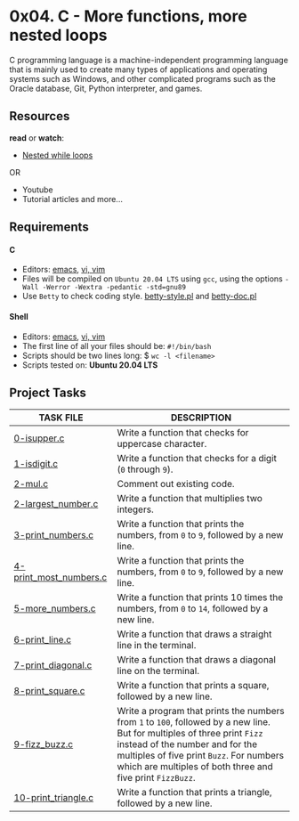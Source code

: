 
# 0x04. C - More functions, more nested loops

C programming language is a machine-independent programming language that is mainly used to create many types of applications and operating systems such as Windows, and other complicated programs such as the Oracle database, Git, Python interpreter, and games.

## Resources

__read__ or __watch__:

- [Nested while loops](https://intranet.alxswe.com/rltoken/Vg1zzzrxLhPh71405uggSg)

OR  

- Youtube 
- Tutorial articles and more...

## Requirements

#### C

- Editors: [emacs](https://www.gnu.org/software/emacs/), [vi, vim](https://www.vim.org/)
- Files will be compiled on `Ubuntu 20.04 LTS` using `gcc`, using the options `-Wall -Werror -Wextra -pedantic -std=gnu89`
- Use `Betty` to check coding style. [betty-style.pl](https://github.com/holbertonschool/Betty/blob/master/betty-style.pl) and [betty-doc.pl](https://github.com/holbertonschool/Betty/blob/master/betty-doc.pl)

#### Shell

- Editors: [emacs](https://www.gnu.org/software/emacs/), [vi, vim](https://www.vim.org/)
- The first line of all your files should be: `#!/bin/bash`
- Scripts should be two lines long: $ `wc -l <filename>`
- Scripts tested on: __Ubuntu 20.04 LTS__

## Project Tasks

| TASK FILE                      | DESCRIPTION      | 
|  -----------                   |  -----------     |
|[0-isupper.c](https://github.com/lebogangolifant/alx-low_level_programming/blob/master/0x04-more_functions_nested_loops) |Write a function that checks for uppercase character.|
|[1-isdigit.c](https://github.com/lebogangolifant/alx-low_level_programming/blob/master/0x04-more_functions_nested_loops)|Write a function that checks for a digit (`0` through `9`).|
|[2-mul.c](https://github.com/lebogangolifant/alx-low_level_programming/blob/master/0x04-more_functions_nested_loops)|Comment out existing code.|
|[2-largest_number.c](https://github.com/lebogangolifant/alx-low_level_programming/blob/master/0x04-more_functions_nested_loops)|Write a function that multiplies two integers.|
|[3-print_numbers.c](https://github.com/lebogangolifant/alx-low_level_programming/blob/master/0x04-more_functions_nested_loops)|Write a function that prints the numbers, from `0` to `9`, followed by a new line.|
|[4-print_most_numbers.c](https://github.com/lebogangolifant/alx-low_level_programming/blob/master/0x04-more_functions_nested_loops)|Write a function that prints the numbers, from `0` to `9`, followed by a new line.|
|[5-more_numbers.c](https://github.com/lebogangolifant/alx-low_level_programming/blob/master/0x04-more_functions_nested_loops)|Write a function that prints 10 times the numbers, from `0` to `14`, followed by a new line.|
|[6-print_line.c](https://github.com/lebogangolifant/alx-low_level_programming/blob/master/0x04-more_functions_nested_loops)|Write a function that draws a straight line in the terminal.|
|[7-print_diagonal.c](https://github.com/lebogangolifant/alx-low_level_programming/blob/master/0x04-more_functions_nested_loops)|Write a function that draws a diagonal line on the terminal.|
|[8-print_square.c](https://github.com/lebogangolifant/alx-low_level_programming/blob/master/0x04-more_functions_nested_loops)|Write a function that prints a square, followed by a new line.|
|[9-fizz_buzz.c](https://github.com/lebogangolifant/alx-low_level_programming/blob/master/0x04-more_functions_nested_loops)|Write a program that prints the numbers from `1` to `100`, followed by a new line. But for multiples of three print `Fizz` instead of the number and for the multiples of five print `Buzz`. For numbers which are multiples of both three and five print `FizzBuzz`.|
|[10-print_triangle.c](https://github.com/lebogangolifant/alx-low_level_programming/blob/master/0x04-more_functions_nested_loops)|Write a function that prints a triangle, followed by a new line.|



